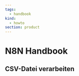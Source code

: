 ```yaml
---
tags:
  - handbook
kind:
  - howto
section: product
---
```


# N8N Handbook

## CSV-Datei verarbeiten

